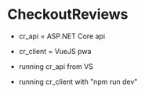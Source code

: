 # CheckoutReviews

* cr_api = ASP.NET Core api
* cr_client = VueJS pwa

* running cr_api from VS
* running cr_client with "npm run dev"
